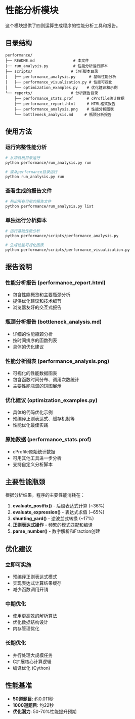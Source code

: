 # 性能分析模块

这个模块提供了四则运算生成程序的性能分析工具和报告。

## 目录结构

```
performance/
├── README.md                 # 本文件
├── run_analysis.py           # 性能分析运行脚本
├── scripts/                 # 分析脚本目录
│   ├── performance_analysis.py      # 基础性能分析
│   ├── performance_visualization.py # 性能可视化
│   └── optimization_examples.py    # 优化建议和示例
└── reports/                 # 分析报告目录
    ├── performance_stats.prof      # cProfile统计数据
    ├── performance_report.html     # HTML格式报告
    ├── performance_analysis.png    # 性能分析图表
    └── bottleneck_analysis.md     # 瓶颈分析报告
```

## 使用方法

### 运行完整性能分析

```bash
# 从项目根目录运行
python performance/run_analysis.py run

# 或从performance目录运行
python run_analysis.py run
```

### 查看生成的报告文件

```bash
# 列出所有可用的报告文件
python performance/run_analysis.py list
```

### 单独运行分析脚本

```bash
# 运行基础性能分析
python performance/scripts/performance_analysis.py

# 生成性能可视化图表
python performance/scripts/performance_visualization.py
```

## 报告说明

### 性能分析报告 (performance_report.html)
- 包含性能概览和主要瓶颈分析
- 提供优化建议和技术细节
- 浏览器友好的交互式报告

### 瓶颈分析报告 (bottleneck_analysis.md)
- 详细的性能瓶颈分析
- 按时间排序的函数列表
- 具体的优化建议

### 性能分析图表 (performance_analysis.png)
- 可视化的性能数据图表
- 包含函数时间分布、调用次数统计
- 主要性能瓶颈的饼图展示

### 优化建议 (optimization_examples.py)
- 具体的代码优化示例
- 预编译正则表达式、缓存机制等
- 性能优化最佳实践

### 原始数据 (performance_stats.prof)
- cProfile原始统计数据
- 可用其他工具进一步分析
- 支持自定义分析脚本

## 主要性能瓶颈

根据分析结果，程序的主要性能消耗在：

1. **evaluate_postfix()** - 后缀表达式计算 (~36%)
2. **evaluate_expression()** - 表达式求值 (~65%)
3. **shunting_yard()** - 逆波兰式转换 (~17%)
4. **正则表达式操作** - 频繁的模式匹配和编译
5. **parse_number()** - 数字解析和Fraction创建

## 优化建议

### 立即可实施
- 预编译正则表达式模式
- 实现表达式计算结果缓存
- 减少函数调用开销

### 中期优化
- 使用更高效的解析算法
- 优化数据结构设计
- 内存管理优化

### 长期优化
- 并行处理大规模任务
- C扩展核心计算逻辑
- 编译优化 (Cython)

## 性能基准

- **50道题目**: 约0.011秒
- **1000道题目**: 约22秒
- **优化潜力**: 50-70%性能提升预期